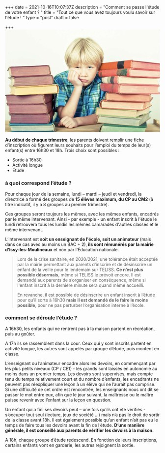 +++
date = 2021-10-16T10:07:37Z
description = "Comment se passe l'étude de votre enfant ? "
title = "Tout ce que vous avez toujours voulu savoir sur l'étude ! "
type = "post"
draft = false

+++
**![Tout ce que vous avez toujours voulu savoir sur l'étude ! ](/img9.jpg "L'étude")**

**Au début de chaque trimestre**, les parents doivent remplir une fiche d’inscription où figurent leurs souhaits pour l’emploi du temps de leur(s) enfant(s) entre 16h30 et 18h. Trois choix sont possibles :

* Sortie à 16h30
* Activité longue
* Étude

### **à quoi correspond l’étude** ?

Pour chaque jour de la semaine, lundi – mardi – jeudi et vendredi, la directrice a formé des groupes de **15 élèves maximum, du CP au CM2** (à titre indicatif, il y  a 8 groupes au premier trimestre).

Ces groupes seront toujours les mêmes, avec les mêmes enfants, encadrés par le même intervenant. Ainsi - par exemple - un enfant inscrit à l'étude le lundi retrouvera tous les lundis les mêmes camarades d'autres classes et le même intervenant.

L’intervenant est **soit un enseignant de l'école, soit un animateur** (mais dans ce cas avec au moins un BAC + 2), **ils sont rémunérés par la mairie d’Issy-les-Moulineaux** et non par l’Éducation nationale.

> Lors de la crise sanitaire, en 2020/2021, une tolérance était acceptée par la mairie permettant aux parents d’inscrire et de désinscrire un enfant de la veille pour le lendemain sur TELISS. **Ce n’est plus possible désormais**, même si TELISS le prévoit encore. Il est demandé aux parents de s’organiser en conséquence, même si l'enfant inscrit à la dernière minute sera quand même accueilli.
>
> En revanche, il est possible de désinscrire un enfant inscrit à l’étude pour qu’il sorte à 16h30 **mais il est demandé de le faire le moins possible**, pour ne pas perturber l’organisation interne à l’école.

### **comment se déroule l’étude** ?

A 16h30, les enfants qui ne rentrent pas à la maison partent en récréation, puis au goûter.

A 17h ils se rassemblent dans la cour. Ceux qui y sont inscrits partent en activité longue, les autres sont appelés par groupe d’étude, puis montent en classe.

L’enseignant ou l’animateur encadre alors les devoirs, en commençant par les plus petits niveaux (CP / CE1) - les grands sont laissés en autonomie au moins dans un premier temps. Les devoirs sont supervisés, mais compte tenu du temps relativement court et du nombre d’enfants, les encadrants ne peuvent pas réexpliquer une leçon à un élève qui ne l’aurait pas comprise. Si une difficulté de cet ordre est rencontrée, les enseignants nous ont dit se passer le mot entre eux, afin que le jour suivant, la maîtresse ou le maître puisse revenir avec l’enfant sur la leçon en question.

Un enfant qui a fini ses devoirs peut – une fois qu’ils ont été vérifiés - s’occuper tout seul (lecture, jeux de société …) mais n’a pas le droit de sortir de la classe avant 18h. Il est également possible qu’un enfant n’ait pas eu le temps de faire tous les devoirs avant la fin de l’étude. **D’une manière générale, il est conseillé aux parents de vérifier les devoirs à la maison.**

A 18h, chaque groupe d’étude redescend. En fonction de leurs inscriptions, certains enfants vont en garderie, les autres rejoignent la sortie.
